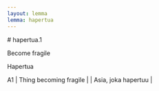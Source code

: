 ```yaml
---
layout: lemma
lemma: hapertua
---
```


<div class="sense">
# <span class="sensename">hapertua.1</span>

<span class="description">Become fragile</span>

<span class="description">Hapertua</span>

A1 | Thing becoming fragile |   | Asia, joka hapertuu |  

</div>


